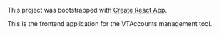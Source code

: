 This project was bootstrapped with [Create React App](https://github.com/facebookincubator/create-react-app).

This is the frontend application for the VTAccounts management tool. 


